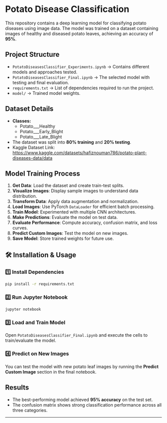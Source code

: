 # Potato Disease Classification

This repository contains a deep learning model for classifying potato diseases using image data. The model was trained on a dataset containing images of healthy and diseased potato leaves, achieving an accuracy of **95%**.

## Project Structure

- `PotatoDiseasesClassifier_Experiments.ipynb` → Contains different models and approaches tested.
- `PotatoDiseasesClassifier_Final.ipynb` → The selected model with testing and final evaluation.
- `requirements.txt` → List of dependencies required to run the project.
- `model/` → Trained model weights.

## Dataset Details
- **Classes:**
  - Potato___Healthy
  - Potato___Early_Blight
  - Potato___Late_Blight
- The dataset was split into **80% training** and **20% testing**.
- Kaggle Dataset Link: https://www.kaggle.com/datasets/hafiznouman786/potato-plant-diseases-data/data

##  Model Training Process
1. **Get Data**: Load the dataset and create train-test splits.
2. **Visualize Images**: Display sample images to understand data distribution.
3. **Transform Data**: Apply data augmentation and normalization.
4. **Load Images**: Use PyTorch `DataLoader` for efficient batch processing.
5. **Train Model**: Experimented with multiple CNN architectures.
6. **Make Predictions**: Evaluate the model on test data.
7. **Evaluate Performance**: Compute accuracy, confusion matrix, and loss curves.
8. **Predict Custom Images**: Test the model on new images.
9. **Save Model**: Store trained weights for future use.

## 🛠️ Installation & Usage
### 1️⃣ Install Dependencies
```bash
pip install -r requirements.txt
```

### 2️⃣ Run Jupyter Notebook
```bash
jupyter notebook
```

### 3️⃣ Load and Train Model
Open `PotatoDiseasesClassifier_Final.ipynb` and execute the cells to train/evaluate the model.

### 4️⃣ Predict on New Images
You can test the model with new potato leaf images by running the **Predict Custom Image** section in the final notebook.

##  Results
- The best-performing model achieved **95% accuracy** on the test set.
- The confusion matrix shows strong classification performance across all three categories.

---

